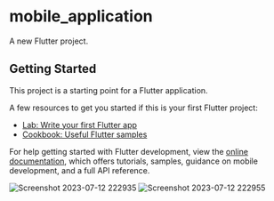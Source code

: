 # mobile_application

A new Flutter project.

## Getting Started

This project is a starting point for a Flutter application.

A few resources to get you started if this is your first Flutter project:

- [Lab: Write your first Flutter app](https://docs.flutter.dev/get-started/codelab)
- [Cookbook: Useful Flutter samples](https://docs.flutter.dev/cookbook)

For help getting started with Flutter development, view the
[online documentation](https://docs.flutter.dev/), which offers tutorials,
samples, guidance on mobile development, and a full API reference.


![Screenshot 2023-07-12 222935](https://github.com/MHFerdous/Flutter_RestAPI_FireBase/assets/124442011/aabb6355-2759-4d22-b7d0-650bc6c89866)
![Screenshot 2023-07-12 222955](https://github.com/MHFerdous/Flutter_RestAPI_FireBase/assets/124442011/9c83d91c-7a9a-42f2-9b5c-858b5453dd6e)

